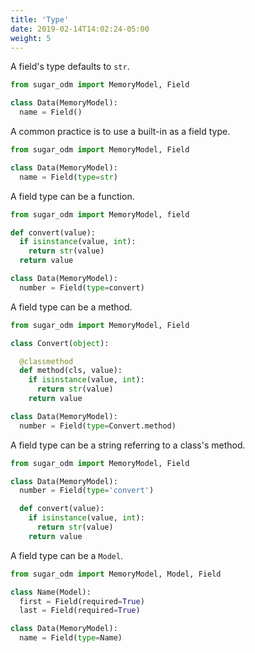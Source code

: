 ```yaml
---
title: 'Type'
date: 2019-02-14T14:02:24-05:00
weight: 5
---
```


A field's type defaults to `str`.

```python
from sugar_odm import MemoryModel, Field

class Data(MemoryModel):
  name = Field()
```

A common practice is to use a built-in as a field type.

```python
from sugar_odm import MemoryModel, Field

class Data(MemoryModel):
  name = Field(type=str)
```

A field type can be a function.

```python
from sugar_odm import MemoryModel, field

def convert(value):
  if isinstance(value, int):
    return str(value)
  return value

class Data(MemoryModel):
  number = Field(type=convert)
```

A field type can be a method.

```python
from sugar_odm import MemoryModel, Field

class Convert(object):

  @classmethod
  def method(cls, value):
    if isinstance(value, int):
      return str(value)
    return value

class Data(MemoryModel):
  number = Field(type=Convert.method)
```

A field type can be a string referring to a class's method.

```python
from sugar_odm import MemoryModel, Field

class Data(MemoryModel):
  number = Field(type='convert')

  def convert(value):
    if isinstance(value, int):
      return str(value)
    return value
```

A field type can be a `Model`.

```python
from sugar_odm import MemoryModel, Model, Field

class Name(Model):
  first = Field(required=True)
  last = Field(required=True)

class Data(MemoryModel):
  name = Field(type=Name)
```
